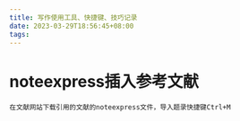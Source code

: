 ```yaml
---
title: 写作使用工具、快捷键、技巧记录
date: 2023-03-29T18:56:45+08:00
tags:
---
```

# noteexpress插入参考文献
```
在文献网站下载引用的文献的noteexpress文件，导入题录快捷键Ctrl+M
```